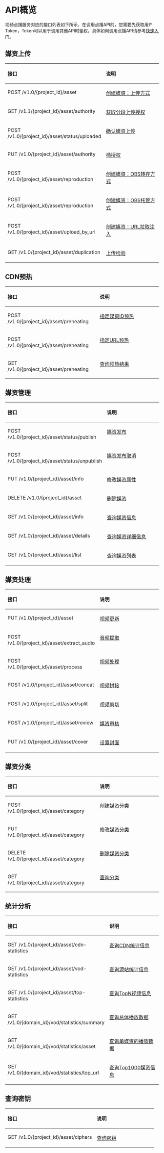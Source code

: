 # API概览<a name="vod_04_0001"></a>

视频点播服务对应的接口列表如下所示，在调用点播API前，您需要先获取用户Token，Token可以用于调用其他API时鉴权，具体如何调用点播API请参考[快速入门](媒资上传.md)。

## 媒资上传<a name="section1954516527125"></a>

<a name="table183487131317"></a>
<table><thead align="left"><tr id="row2311152631316"><th class="cellrowborder" valign="top" width="59.95%" id="mcps1.1.3.1.1"><p id="p731215260139"><a name="p731215260139"></a><a name="p731215260139"></a>接口</p>
</th>
<th class="cellrowborder" valign="top" width="40.050000000000004%" id="mcps1.1.3.1.2"><p id="p4312112614139"><a name="p4312112614139"></a><a name="p4312112614139"></a>说明</p>
</th>
</tr>
</thead>
<tbody><tr id="row168342711137"><td class="cellrowborder" valign="top" width="59.95%" headers="mcps1.1.3.1.1 "><p id="p15835379133"><a name="p15835379133"></a><a name="p15835379133"></a>POST /v1.0/{project_id}/asset</p>
</td>
<td class="cellrowborder" valign="top" width="40.050000000000004%" headers="mcps1.1.3.1.2 "><p id="p20314131918149"><a name="p20314131918149"></a><a name="p20314131918149"></a><a href="创建媒资-上传方式.md">创建媒资：上传方式</a></p>
</td>
</tr>
<tr id="row198355741317"><td class="cellrowborder" valign="top" width="59.95%" headers="mcps1.1.3.1.1 "><p id="p1883517717137"><a name="p1883517717137"></a><a name="p1883517717137"></a>GET /v1.1/{project_id}/asset/authority</p>
</td>
<td class="cellrowborder" valign="top" width="40.050000000000004%" headers="mcps1.1.3.1.2 "><p id="p33131519181411"><a name="p33131519181411"></a><a name="p33131519181411"></a><a href="获取分段上传授权.md">获取分段上传授权</a></p>
</td>
</tr>
<tr id="row78351679130"><td class="cellrowborder" valign="top" width="59.95%" headers="mcps1.1.3.1.1 "><p id="p168357712138"><a name="p168357712138"></a><a name="p168357712138"></a>POST /v1.0/{project_id}/asset/status/uploaded</p>
</td>
<td class="cellrowborder" valign="top" width="40.050000000000004%" headers="mcps1.1.3.1.2 "><p id="p1131221951412"><a name="p1131221951412"></a><a name="p1131221951412"></a><a href="确认媒资上传.md">确认媒资上传</a></p>
</td>
</tr>
<tr id="row88351570135"><td class="cellrowborder" valign="top" width="59.95%" headers="mcps1.1.3.1.1 "><p id="p58351476134"><a name="p58351476134"></a><a name="p58351476134"></a>PUT /v1.0/{project_id}/asset/authority</p>
</td>
<td class="cellrowborder" valign="top" width="40.050000000000004%" headers="mcps1.1.3.1.2 "><p id="p1031021910141"><a name="p1031021910141"></a><a name="p1031021910141"></a><a href="桶授权.md">桶授权</a></p>
</td>
</tr>
<tr id="row1583567161318"><td class="cellrowborder" valign="top" width="59.95%" headers="mcps1.1.3.1.1 "><p id="p178356711139"><a name="p178356711139"></a><a name="p178356711139"></a>POST /v1.0/{project_id}/asset/reproduction</p>
</td>
<td class="cellrowborder" valign="top" width="40.050000000000004%" headers="mcps1.1.3.1.2 "><p id="p103098191147"><a name="p103098191147"></a><a name="p103098191147"></a><a href="创建媒资-OBS转存方式.md">创建媒资：OBS转存方式</a></p>
</td>
</tr>
<tr id="row85361041111519"><td class="cellrowborder" valign="top" width="59.95%" headers="mcps1.1.3.1.1 "><p id="p1147944715155"><a name="p1147944715155"></a><a name="p1147944715155"></a>POST /v1.0/{project_id}/asset/reproduction</p>
</td>
<td class="cellrowborder" valign="top" width="40.050000000000004%" headers="mcps1.1.3.1.2 "><p id="p18536154115155"><a name="p18536154115155"></a><a name="p18536154115155"></a><a href="创建媒资-OBS托管方式.md">创建媒资：OBS托管方式</a></p>
</td>
</tr>
<tr id="row583557191319"><td class="cellrowborder" valign="top" width="59.95%" headers="mcps1.1.3.1.1 "><p id="p1983516771311"><a name="p1983516771311"></a><a name="p1983516771311"></a>POST /v1.0/{project_id}/asset/upload_by_url</p>
</td>
<td class="cellrowborder" valign="top" width="40.050000000000004%" headers="mcps1.1.3.1.2 "><p id="p1130811192144"><a name="p1130811192144"></a><a name="p1130811192144"></a><a href="创建媒资-URL拉取注入.md">创建媒资：URL拉取注入</a></p>
</td>
</tr>
<tr id="row88358716133"><td class="cellrowborder" valign="top" width="59.95%" headers="mcps1.1.3.1.1 "><p id="p783517761312"><a name="p783517761312"></a><a name="p783517761312"></a>GET /v1.0/{project_id}/asset/duplication</p>
</td>
<td class="cellrowborder" valign="top" width="40.050000000000004%" headers="mcps1.1.3.1.2 "><p id="p030651911414"><a name="p030651911414"></a><a name="p030651911414"></a><a href="上传检验.md">上传检验</a></p>
</td>
</tr>
</tbody>
</table>

## CDN预热<a name="section893685092412"></a>

<a name="table1966855842420"></a>
<table><thead align="left"><tr id="row1564713245257"><th class="cellrowborder" valign="top" width="59.95%" id="mcps1.1.3.1.1"><p id="p166477248253"><a name="p166477248253"></a><a name="p166477248253"></a>接口</p>
</th>
<th class="cellrowborder" valign="top" width="40.050000000000004%" id="mcps1.1.3.1.2"><p id="p1764792412255"><a name="p1764792412255"></a><a name="p1764792412255"></a>说明</p>
</th>
</tr>
</thead>
<tbody><tr id="row966825818243"><td class="cellrowborder" valign="top" width="59.95%" headers="mcps1.1.3.1.1 "><p id="p866955882410"><a name="p866955882410"></a><a name="p866955882410"></a>POST /v1.0/{project_id}/asset/preheating</p>
</td>
<td class="cellrowborder" valign="top" width="40.050000000000004%" headers="mcps1.1.3.1.2 "><p id="p1734115200266"><a name="p1734115200266"></a><a name="p1734115200266"></a><a href="指定媒资ID预热.md">指定媒资ID预热</a></p>
</td>
</tr>
<tr id="row10853141114261"><td class="cellrowborder" valign="top" width="59.95%" headers="mcps1.1.3.1.1 "><p id="p68533118264"><a name="p68533118264"></a><a name="p68533118264"></a>POST /v1.0/{project_id}/asset/preheating</p>
</td>
<td class="cellrowborder" valign="top" width="40.050000000000004%" headers="mcps1.1.3.1.2 "><p id="p78534113267"><a name="p78534113267"></a><a name="p78534113267"></a><a href="指定URL预热.md">指定URL预热</a></p>
</td>
</tr>
<tr id="row3669185816241"><td class="cellrowborder" valign="top" width="59.95%" headers="mcps1.1.3.1.1 "><p id="p18669115816241"><a name="p18669115816241"></a><a name="p18669115816241"></a>GET /v1.0/{project_id}/asset/preheating</p>
</td>
<td class="cellrowborder" valign="top" width="40.050000000000004%" headers="mcps1.1.3.1.2 "><p id="p1766916581249"><a name="p1766916581249"></a><a name="p1766916581249"></a><a href="查询预热结果.md">查询预热结果</a></p>
</td>
</tr>
</tbody>
</table>

## 媒资管理<a name="section6123543193"></a>

<a name="table182073261196"></a>
<table><thead align="left"><tr id="row15182930101912"><th class="cellrowborder" valign="top" width="59.95%" id="mcps1.1.3.1.1"><p id="p5182330141913"><a name="p5182330141913"></a><a name="p5182330141913"></a>接口</p>
</th>
<th class="cellrowborder" valign="top" width="40.050000000000004%" id="mcps1.1.3.1.2"><p id="p9182030141914"><a name="p9182030141914"></a><a name="p9182030141914"></a>说明</p>
</th>
</tr>
</thead>
<tbody><tr id="row22071226161911"><td class="cellrowborder" valign="top" width="59.95%" headers="mcps1.1.3.1.1 "><p id="p520772612199"><a name="p520772612199"></a><a name="p520772612199"></a>POST /v1.0/{project_id}/asset/status/publish</p>
</td>
<td class="cellrowborder" valign="top" width="40.050000000000004%" headers="mcps1.1.3.1.2 "><p id="p1420711266190"><a name="p1420711266190"></a><a name="p1420711266190"></a><a href="媒资发布.md">媒资发布</a></p>
</td>
</tr>
<tr id="row8207112618193"><td class="cellrowborder" valign="top" width="59.95%" headers="mcps1.1.3.1.1 "><p id="p52081326181918"><a name="p52081326181918"></a><a name="p52081326181918"></a>POST /v1.0/{project_id}/asset/status/unpublish</p>
</td>
<td class="cellrowborder" valign="top" width="40.050000000000004%" headers="mcps1.1.3.1.2 "><p id="p532932842013"><a name="p532932842013"></a><a name="p532932842013"></a><a href="媒资发布取消.md">媒资发布取消</a></p>
</td>
</tr>
<tr id="row1320812265196"><td class="cellrowborder" valign="top" width="59.95%" headers="mcps1.1.3.1.1 "><p id="p1920811261192"><a name="p1920811261192"></a><a name="p1920811261192"></a>PUT /v1.0/{project_id}/asset/info</p>
</td>
<td class="cellrowborder" valign="top" width="40.050000000000004%" headers="mcps1.1.3.1.2 "><p id="p12328528132011"><a name="p12328528132011"></a><a name="p12328528132011"></a><a href="修改媒资属性.md">修改媒资属性</a></p>
</td>
</tr>
<tr id="row1220810263192"><td class="cellrowborder" valign="top" width="59.95%" headers="mcps1.1.3.1.1 "><p id="p520872681915"><a name="p520872681915"></a><a name="p520872681915"></a>DELETE /v1.0/{project_id}/asset</p>
</td>
<td class="cellrowborder" valign="top" width="40.050000000000004%" headers="mcps1.1.3.1.2 "><p id="p19328172819209"><a name="p19328172819209"></a><a name="p19328172819209"></a><a href="删除媒资.md">删除媒资</a></p>
</td>
</tr>
<tr id="row1120813264196"><td class="cellrowborder" valign="top" width="59.95%" headers="mcps1.1.3.1.1 "><p id="p3208826151911"><a name="p3208826151911"></a><a name="p3208826151911"></a>GET /v1.0/{project_id}/asset/info</p>
</td>
<td class="cellrowborder" valign="top" width="40.050000000000004%" headers="mcps1.1.3.1.2 "><p id="p15327028102020"><a name="p15327028102020"></a><a name="p15327028102020"></a><a href="查询媒资信息.md">查询媒资信息</a></p>
</td>
</tr>
<tr id="row1420817268196"><td class="cellrowborder" valign="top" width="59.95%" headers="mcps1.1.3.1.1 "><p id="p6208326131916"><a name="p6208326131916"></a><a name="p6208326131916"></a>GET /v1.0/{project_id}/asset/details</p>
</td>
<td class="cellrowborder" valign="top" width="40.050000000000004%" headers="mcps1.1.3.1.2 "><p id="p532682822019"><a name="p532682822019"></a><a name="p532682822019"></a><a href="查询媒资详细信息.md">查询媒资详细信息</a></p>
</td>
</tr>
<tr id="row120952616199"><td class="cellrowborder" valign="top" width="59.95%" headers="mcps1.1.3.1.1 "><p id="p11209182614198"><a name="p11209182614198"></a><a name="p11209182614198"></a>GET /v1.0/{project_id}/asset/list</p>
</td>
<td class="cellrowborder" valign="top" width="40.050000000000004%" headers="mcps1.1.3.1.2 "><p id="p203221228112013"><a name="p203221228112013"></a><a name="p203221228112013"></a><a href="查询媒资列表.md">查询媒资列表</a></p>
</td>
</tr>
</tbody>
</table>

## 媒资处理<a name="section1819719437223"></a>

<a name="table19855106231"></a>
<table><thead align="left"><tr id="row15685204142316"><th class="cellrowborder" valign="top" width="59.95%" id="mcps1.1.3.1.1"><p id="p0685124162320"><a name="p0685124162320"></a><a name="p0685124162320"></a>接口</p>
</th>
<th class="cellrowborder" valign="top" width="40.050000000000004%" id="mcps1.1.3.1.2"><p id="p86856417238"><a name="p86856417238"></a><a name="p86856417238"></a>说明</p>
</th>
</tr>
</thead>
<tbody><tr id="row165542143711"><td class="cellrowborder" valign="top" width="59.95%" headers="mcps1.1.3.1.1 "><p id="p1963195823715"><a name="p1963195823715"></a><a name="p1963195823715"></a>PUT /v1.0/{project_id}/asset</p>
</td>
<td class="cellrowborder" valign="top" width="40.050000000000004%" headers="mcps1.1.3.1.2 "><p id="p56311658103712"><a name="p56311658103712"></a><a name="p56311658103712"></a><a href="视频更新.md">视频更新</a></p>
</td>
</tr>
<tr id="row19912452371"><td class="cellrowborder" valign="top" width="59.95%" headers="mcps1.1.3.1.1 "><p id="p112931452123718"><a name="p112931452123718"></a><a name="p112931452123718"></a>POST /v1.0/{project_id}/asset/extract_audio</p>
</td>
<td class="cellrowborder" valign="top" width="40.050000000000004%" headers="mcps1.1.3.1.2 "><p id="p52931052193713"><a name="p52931052193713"></a><a name="p52931052193713"></a><a href="音频提取.md">音频提取</a></p>
</td>
</tr>
<tr id="row68563002313"><td class="cellrowborder" valign="top" width="59.95%" headers="mcps1.1.3.1.1 "><p id="p148567022317"><a name="p148567022317"></a><a name="p148567022317"></a>POST /v1.0/{project_id}/asset/process</p>
</td>
<td class="cellrowborder" valign="top" width="40.050000000000004%" headers="mcps1.1.3.1.2 "><p id="p1452516367231"><a name="p1452516367231"></a><a name="p1452516367231"></a><a href="视频处理.md">视频处理</a></p>
</td>
</tr>
<tr id="row98566072317"><td class="cellrowborder" valign="top" width="59.95%" headers="mcps1.1.3.1.1 "><p id="p16856504230"><a name="p16856504230"></a><a name="p16856504230"></a>POST /v1.0/{project_id}/asset/concat</p>
</td>
<td class="cellrowborder" valign="top" width="40.050000000000004%" headers="mcps1.1.3.1.2 "><p id="p1252273613235"><a name="p1252273613235"></a><a name="p1252273613235"></a><a href="视频拼接.md">视频拼接</a></p>
</td>
</tr>
<tr id="row188571408235"><td class="cellrowborder" valign="top" width="59.95%" headers="mcps1.1.3.1.1 "><p id="p6857100142310"><a name="p6857100142310"></a><a name="p6857100142310"></a>POST /v1.0/{project_id}/asset/split</p>
</td>
<td class="cellrowborder" valign="top" width="40.050000000000004%" headers="mcps1.1.3.1.2 "><p id="p25219367233"><a name="p25219367233"></a><a name="p25219367233"></a><a href="视频剪切.md">视频剪切</a></p>
</td>
</tr>
<tr id="row326191817471"><td class="cellrowborder" valign="top" width="59.95%" headers="mcps1.1.3.1.1 "><p id="p69839188472"><a name="p69839188472"></a><a name="p69839188472"></a>POST /v1.0/{project_id}/asset/review</p>
</td>
<td class="cellrowborder" valign="top" width="40.050000000000004%" headers="mcps1.1.3.1.2 "><p id="p198310186476"><a name="p198310186476"></a><a name="p198310186476"></a><a href="媒资审核.md">媒资审核</a></p>
</td>
</tr>
<tr id="row8558145913473"><td class="cellrowborder" valign="top" width="59.95%" headers="mcps1.1.3.1.1 "><p id="zh-cn_topic_0128109935_zh-cn_topic_0127939728_p757644710309"><a name="zh-cn_topic_0128109935_zh-cn_topic_0127939728_p757644710309"></a><a name="zh-cn_topic_0128109935_zh-cn_topic_0127939728_p757644710309"></a>PUT /v1.0/{project_id}/asset/cover</p>
</td>
<td class="cellrowborder" valign="top" width="40.050000000000004%" headers="mcps1.1.3.1.2 "><p id="p12558859194717"><a name="p12558859194717"></a><a name="p12558859194717"></a><a href="设置封面.md">设置封面</a></p>
</td>
</tr>
</tbody>
</table>

## 媒资分类<a name="section17774201872712"></a>

<a name="table1079032632712"></a>
<table><thead align="left"><tr id="row1189417296271"><th class="cellrowborder" valign="top" width="59.95%" id="mcps1.1.3.1.1"><p id="p489452917271"><a name="p489452917271"></a><a name="p489452917271"></a>接口</p>
</th>
<th class="cellrowborder" valign="top" width="40.050000000000004%" id="mcps1.1.3.1.2"><p id="p789472911275"><a name="p789472911275"></a><a name="p789472911275"></a>说明</p>
</th>
</tr>
</thead>
<tbody><tr id="row87911626182710"><td class="cellrowborder" valign="top" width="59.95%" headers="mcps1.1.3.1.1 "><p id="p1979182632713"><a name="p1979182632713"></a><a name="p1979182632713"></a>POST /v1.0/{project_id}/asset/category</p>
</td>
<td class="cellrowborder" valign="top" width="40.050000000000004%" headers="mcps1.1.3.1.2 "><p id="p480085711272"><a name="p480085711272"></a><a name="p480085711272"></a><a href="创建媒资分类.md">创建媒资分类</a></p>
</td>
</tr>
<tr id="row0791182642711"><td class="cellrowborder" valign="top" width="59.95%" headers="mcps1.1.3.1.1 "><p id="p197911226142714"><a name="p197911226142714"></a><a name="p197911226142714"></a>PUT /v1.0/{project_id}/asset/category</p>
</td>
<td class="cellrowborder" valign="top" width="40.050000000000004%" headers="mcps1.1.3.1.2 "><p id="p117998574277"><a name="p117998574277"></a><a name="p117998574277"></a><a href="修改媒资分类.md">修改媒资分类</a></p>
</td>
</tr>
<tr id="row27911826112720"><td class="cellrowborder" valign="top" width="59.95%" headers="mcps1.1.3.1.1 "><p id="p8791202632719"><a name="p8791202632719"></a><a name="p8791202632719"></a>DELETE /v1.0/{project_id}/asset/category</p>
</td>
<td class="cellrowborder" valign="top" width="40.050000000000004%" headers="mcps1.1.3.1.2 "><p id="p13799457142718"><a name="p13799457142718"></a><a name="p13799457142718"></a><a href="删除媒资分类.md">删除媒资分类</a></p>
</td>
</tr>
<tr id="row1679132612279"><td class="cellrowborder" valign="top" width="59.95%" headers="mcps1.1.3.1.1 "><p id="p7791152616278"><a name="p7791152616278"></a><a name="p7791152616278"></a>GET /v1.0/{project_id}/asset/category</p>
</td>
<td class="cellrowborder" valign="top" width="40.050000000000004%" headers="mcps1.1.3.1.2 "><p id="p479812578273"><a name="p479812578273"></a><a name="p479812578273"></a><a href="查询分类.md">查询分类</a></p>
</td>
</tr>
</tbody>
</table>

## 统计分析<a name="section373855542811"></a>

<a name="table1079750112910"></a>
<table><thead align="left"><tr id="row395925142918"><th class="cellrowborder" valign="top" width="59.95%" id="mcps1.1.3.1.1"><p id="p3959205142917"><a name="p3959205142917"></a><a name="p3959205142917"></a>接口</p>
</th>
<th class="cellrowborder" valign="top" width="40.050000000000004%" id="mcps1.1.3.1.2"><p id="p1595910516297"><a name="p1595910516297"></a><a name="p1595910516297"></a>说明</p>
</th>
</tr>
</thead>
<tbody><tr id="row1179717072913"><td class="cellrowborder" valign="top" width="59.95%" headers="mcps1.1.3.1.1 "><p id="p6797170142914"><a name="p6797170142914"></a><a name="p6797170142914"></a>GET /v1.0/{project_id}/asset/cdn-statistics</p>
</td>
<td class="cellrowborder" valign="top" width="40.050000000000004%" headers="mcps1.1.3.1.2 "><p id="p64564242299"><a name="p64564242299"></a><a name="p64564242299"></a><a href="查询CDN统计信息.md">查询CDN统计信息</a></p>
</td>
</tr>
<tr id="row1379715092915"><td class="cellrowborder" valign="top" width="59.95%" headers="mcps1.1.3.1.1 "><p id="p197971806294"><a name="p197971806294"></a><a name="p197971806294"></a>GET /v1.0/{project_id}/asset/vod-statistics</p>
</td>
<td class="cellrowborder" valign="top" width="40.050000000000004%" headers="mcps1.1.3.1.2 "><p id="p1645582422913"><a name="p1645582422913"></a><a name="p1645582422913"></a><a href="查询源站统计信息.md">查询源站统计信息</a></p>
</td>
</tr>
<tr id="row157981203295"><td class="cellrowborder" valign="top" width="59.95%" headers="mcps1.1.3.1.1 "><p id="p1479817082918"><a name="p1479817082918"></a><a name="p1479817082918"></a>GET /v1.0/{project_id}/asset/top-statistics</p>
</td>
<td class="cellrowborder" valign="top" width="40.050000000000004%" headers="mcps1.1.3.1.2 "><p id="p1545416246297"><a name="p1545416246297"></a><a name="p1545416246297"></a><a href="查询TopN媒资信息.md">查询TopN视频信息</a></p>
</td>
</tr>
<tr id="row19421028102415"><td class="cellrowborder" valign="top" width="59.95%" headers="mcps1.1.3.1.1 "><p id="p1694282852413"><a name="p1694282852413"></a><a name="p1694282852413"></a>GET /v1.0/{domain_id}/vod/statistics/summary</p>
</td>
<td class="cellrowborder" valign="top" width="40.050000000000004%" headers="mcps1.1.3.1.2 "><p id="p294218285244"><a name="p294218285244"></a><a name="p294218285244"></a><a href="查询总体播放数据.md">查询总体播放数据</a></p>
</td>
</tr>
<tr id="row0154438202418"><td class="cellrowborder" valign="top" width="59.95%" headers="mcps1.1.3.1.1 "><p id="p1015403852411"><a name="p1015403852411"></a><a name="p1015403852411"></a>GET /v1.0/{domain_id}/vod/<span>statistics/asset</span></p>
</td>
<td class="cellrowborder" valign="top" width="40.050000000000004%" headers="mcps1.1.3.1.2 "><p id="p191541838122416"><a name="p191541838122416"></a><a name="p191541838122416"></a><a href="查询单媒资的播放数据.md">查询单媒资的播放数据</a></p>
</td>
</tr>
<tr id="row159902332246"><td class="cellrowborder" valign="top" width="59.95%" headers="mcps1.1.3.1.1 "><p id="p699103310244"><a name="p699103310244"></a><a name="p699103310244"></a>GET /v1.0/{domain_id}/vod/<span>statistics/top_url</span></p>
</td>
<td class="cellrowborder" valign="top" width="40.050000000000004%" headers="mcps1.1.3.1.2 "><p id="p169919336241"><a name="p169919336241"></a><a name="p169919336241"></a><a href="查询Top1000媒资信息.md">查询Top1000媒资信息</a></p>
</td>
</tr>
</tbody>
</table>

## 查询密钥<a name="section0232161773316"></a>

<a name="table796242413344"></a>
<table><thead align="left"><tr id="row1396252417347"><th class="cellrowborder" valign="top" width="59.95%" id="mcps1.1.3.1.1"><p id="p2962102423414"><a name="p2962102423414"></a><a name="p2962102423414"></a>接口</p>
</th>
<th class="cellrowborder" valign="top" width="40.050000000000004%" id="mcps1.1.3.1.2"><p id="p1196362419349"><a name="p1196362419349"></a><a name="p1196362419349"></a>说明</p>
</th>
</tr>
</thead>
<tbody><tr id="row1496362493418"><td class="cellrowborder" valign="top" width="59.95%" headers="mcps1.1.3.1.1 "><p id="p66303377349"><a name="p66303377349"></a><a name="p66303377349"></a>GET /v1.0/{project_id}/asset/ciphers</p>
</td>
<td class="cellrowborder" valign="top" width="40.050000000000004%" headers="mcps1.1.3.1.2 "><p id="p463083719343"><a name="p463083719343"></a><a name="p463083719343"></a><a href="密钥查询接口.md">查询密钥</a></p>
</td>
</tr>
</tbody>
</table>

